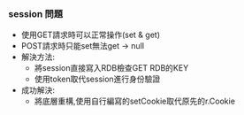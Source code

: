### session 問題
- 使用GET請求時可以正常操作(set & get)
- POST請求時只能set無法get -> null
- 解決方法:
  - 將session直接寫入RDB檢查GET RDB的KEY
  - 使用token取代session進行身份驗證
- 成功解決:
  - 將底層重構,使用自行編寫的setCookie取代原先的r.Cookie